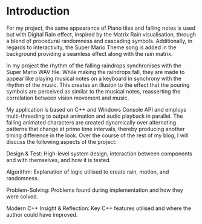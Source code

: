 # Introduction

For my project, the same appearance of Piano tiles and falling notes is used but with Digital Rain effect, inspired by the Matrix Rain visualisation, through a blend of procedural randomness and cascading symbols. Additionally, in regards to interactivity, the Super Mario Theme song is added in the background providing a seamless effect along with the rain matrix.

In my project the rhythm of the falling raindrops synchronises with the Super Mario WAV file. While making the raindrops fall, they are made to appear like playing musical notes on a keyboard in synchrony with the rhythm of the music. This creates an illusion to the effect that the pouring symbols are perceived as similar to the musical notes, reasserting the correlation between vision movement and music.

My application is based on C++ and Windows Console API and employs multi-threading to output animation and audio playback in parallel. The falling animated characters are created dynamically over alternating patterns that change at prime time intervals, thereby producing another timing difference in the look.
Over the course of the rest of my blog, I will discuss the following aspects of the project:

Design & Test: High-level system design, interaction between components and with themselves, and how it is tested.

Algorithm: Explanation of logic utilised to create rain, motion, and randomness.

Problem-Solving: Problems found during implementation and how they were solved. 

Modern C++ Insight & Reflection: Key C++ features utilised and where the author could have improved.


